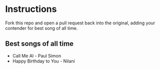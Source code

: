 # Instructions
Fork this repo and open a pull request back into the original, adding your contender for best song of all time.

## Best songs of all time

* Call Me Al - Paul Simon
* Happy Birthday to You - Nilani

